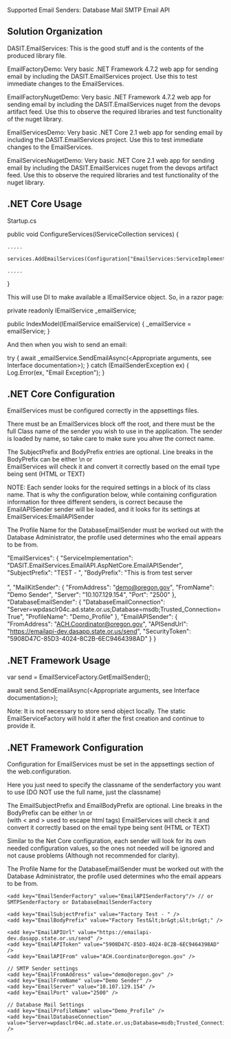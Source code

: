 Supported Email Senders:
Database Mail
SMTP
Email API

Solution Organization
---------------------

DASIT.EmailServices:
This is the good stuff and is the contents of the produced library file.

EmailFactoryDemo:
Very basic .NET Framework 4.7.2 web app for sending email by including the DASIT.EmailServices project.  Use this to test immediate changes to the EmailServices.  

EmailFactoryNugetDemo:
Very basic .NET Framework 4.7.2 web app for sending email by including the DASIT.EmailServices nuget from the devops artifact feed.  Use this to observe the required libraries 
and test functionality of the nuget library.

EmailServicesDemo:
Very basic .NET Core 2.1 web app for sending email by including the DASIT.EmailServices project.  Use this to test immediate changes to the EmailServices.

EmailServicesNugetDemo:
Very basic .NET Core 2.1 web app for sending email by including the DASIT.EmailServices nuget from the devops artifact feed.  Use this to observe the required libraries 
and test functionality of the nuget library.

.NET Core Usage
--------------

Startup.cs

public void ConfigureServices(IServiceCollection services) {

    .....
    
    services.AddEmailServices(Configuration["EmailServices:ServiceImplementation"]);
   
    .....
}

This will use DI to make available a IEmailService object.  So, in a razor page:

private readonly IEmailService _emailService;

public IndexModel(IEmailService emailService)
{
    _emailService = emailService;
}

And then when you wish to send an email:

 try {
    await _emailService.SendEmailAsync(<Appropriate arguments, see Interface documentation>);
} catch (EmailSenderException ex) {
    Log.Error(ex, "Email Exception");
}


.NET Core Configuration
-----------------------

EmailServices must be configured correctly in the appsettings files.

There must be an EmailServices block off the root, and there must be the full Class name of the sender you
wish to use in the application.  The sender is loaded by name, so take care to make sure you ahve the 
correct name.

The SubjectPrefix and BodyPrefix entries are optional.  Line breaks in the BodyPrefix can be either \n or <br>
EmailServices will check it and convert it correctly based on the email type being sent (HTML or TEXT)

NOTE: Each sender looks for the required settings in a block of its class name.  That is why the 
configuration below, while containing configuration information for three different senders, is correct
because the EmailAPISender sender will be loaded, and it looks for its settings at EmailServices:EmailAPISender

The Profile Name for the DatabaseEmailSender must be worked out with the Database Administrator, the profile
used determines who the email appears to be from.

"EmailServices": {
    "ServiceImplementation": "DASIT.EmailServices.EmailAPI.AspNetCore.EmailAPISender",
	"SubjectPrefix": "TEST - ",
    "BodyPrefix":  "This is from test server<br><br>",
    "MailKitSender": {
      "FromAddress": "demo@oregon.gov",
      "FromName": "Demo Sender",
      "Server": "10.107.129.154",
      "Port": "2500"
    },
    "DatabaseEmailSender": {
      "DatabaseEmailConnection": "Server=wpdasclr04c.ad.state.or.us;Database=msdb;Trusted_Connection=True",
      "ProfileName": "Demo_Profile"
    },
    "EmailAPISender": {
      "FromAddress": "ACH.Coordinator@oregon.gov",
      "APISendUrl": "https://emailapi-dev.dasapp.state.or.us/send",
      "SecurityToken": "5908D47C-85D3-4024-8C2B-6EC9464398AD"
    }
  }



.NET Framework Usage
-----------------------

var send = EmailServiceFactory.GetEmailSender();

await send.SendEmailAsync(<Appropriate arguments, see Interface documentation>);

Note: It is not necessary to store send object locally.  The static EmailServiceFactory will hold it after the first creation and continue to provide it.

.NET Framework Configuration
------------------------

Configuration for EmailServices must be set in the appsettings section of the web.configuration.

Here you just need to specify the classname of the senderfactory you want to use (DO NOT use the full name, just the classname)

The EmailSubjectPrefix and EmailBodyPrefix are optional.  Line breaks in the BodyPrefix can be either \n or <br> (with &lt; and &gt; used to escape html tags)
EmailServices will check it and convert it correctly based on the email type being sent (HTML or TEXT)

Similar to the Net Core configuration, each sender will look for its own needed configuration values, so the ones not needed will be ignored
and not cause problems (Although not recommended for clarity).

The Profile Name for the DatabaseEmailSender must be worked out with the Database Administrator, the profile
used determines who the email appears to be from.

<appSettings>

	<add key="EmailSenderFactory" value="EmailAPISenderFactory"/> // or SMTPSenderFactory or DatabaseEmailSenderFactory
	
	<add key="EmailSubjectPrefix" value="Factory Test - " />
    <add key="EmailBodyPrefix" value="Factory Test&lt;br&gt;&lt;br&gt;" />
	
    <add key="EmailAPIUrl" value="https://emailapi-dev.dasapp.state.or.us/send" />
    <add key="EmailAPIToken" value="5908D47C-85D3-4024-8C2B-6EC9464398AD" />
    <add key="EmailAPIFrom" value="ACH.Coordinator@oregon.gov" />

	// SMTP Sender settings
	<add key="EmailFromAddress" value="demo@oregon.gov" />
	<add key="EmailFromName" value="Demo Sender" />
	<add key="EmailServer" value="10.107.129.154" />
	<add key="EmailPort" value="2500" />

	// Database Mail Settings
	<add key="EmailProfileName" value="Demo_Profile" />
	<add key="EmailDatabaseConnection" value="Server=wpdasclr04c.ad.state.or.us;Database=msdb;Trusted_Connection=True" />

	
	
  </appSettings>
  
  





